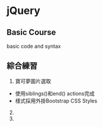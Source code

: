 # jQuery

## Basic Course
basic code and syntax

## 綜合練習
1. 寶可夢圖片選取
  - 使用siblings()和end() actions完成
  - 樣式採用外掛Bootstrap CSS Styles 
2.
3. 
